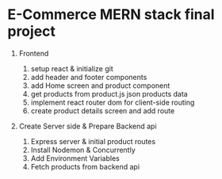 # E-Commerce MERN stack final project

1. Frontend

   1. setup react & initialize git
   2. add header and footer components
   3. add Home screen and product component
   4. get products from product.js json products data
   5. implement react router dom for client-side routing
   6. create product details screen and add route

2. Create Server side & Prepare Backend api
   1. Express server & initial product routes
   2. Install Nodemon & Concurrently
   3. Add Environment Variables
   4. Fetch products from backend api
